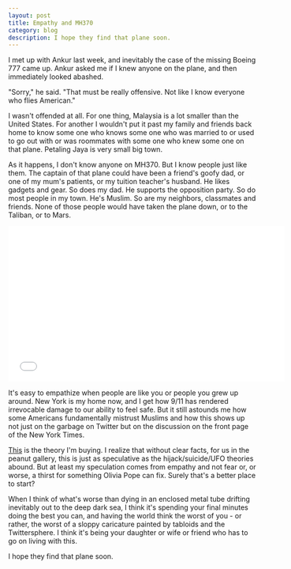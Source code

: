 ```yaml
---
layout: post
title: Empathy and MH370
category: blog
description: I hope they find that plane soon.
---
```


I met up with Ankur last week, and inevitably the case of the missing Boeing 777 came up. 
Ankur asked me if I knew anyone on the plane, and then immediately looked abashed. 

"Sorry," he said. "That must be really offensive.  Not like I know everyone who flies American."

I wasn't offended at all. For one thing, Malaysia is a lot smaller than the United States. For another I wouldn't put it past my family and friends back home to know some one who knows some one who was married to or used to go out with or was roommates with some one who knew some one on that plane. Petaling Jaya is very small big town. 

As it happens, I don't know anyone on MH370.  But I know people just like them.  The captain of that plane could have been a friend's goofy dad, or one of my mum's patients, or my tuition teacher's husband. He likes gadgets and gear.  So does my dad.  He supports the opposition party.  So do most people in my town.  He's Muslim.  So are my neighbors, classmates and friends.  None of those people would have taken the plane down, or to the Taliban, or to Mars. 

<iframe width="560" height="315" src="//www.youtube.com/embed/vi8DIaqBnW4?rel=0" frameborder="0"></iframe>


It's easy to empathize when people are like you or people you grew up around.  New York is my home now, and I get how 9/11 has rendered irrevocable damage to our ability to feel safe.  But it still astounds me how some Americans fundamentally mistrust Muslims and how this shows up not just on the garbage on Twitter but on the discussion on the front page of the New York Times. 

[This](http://www.wired.com/autopia/2014/03/mh370-electrical-fire/) is the theory I'm buying.  I realize that without clear facts, for us in the peanut gallery, this is just as speculative as the hijack/suicide/UFO theories abound. But at least my speculation comes from empathy and not fear or, or worse, a thirst for something Olivia Pope can fix.  Surely that's a better place to start?

When I think of what's worse than dying in an enclosed metal tube drifting inevitably out to the deep dark sea, I think it's spending your final minutes doing the best you can, and having the world think the worst of you - or rather, the worst of a sloppy caricature painted by tabloids and the Twittersphere.  I think it's being your daughter or wife or friend who has to go on living with this. 

I hope they find that plane soon. 

    

